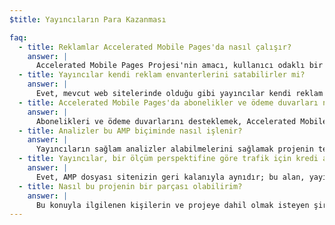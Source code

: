 ```yaml
---
$title: Yayıncıların Para Kazanması

faq:
  - title: Reklamlar Accelerated Mobile Pages'da nasıl çalışır?
    answer: |
      Accelerated Mobile Pages Projesi'nin amacı, kullanıcı odaklı bir yaklaşım benimserken mobil web'de reklamlardan etkili bir şekilde para kazanılabilmesini sağlamaktır. Bu bağlamda, hedef, Accelerated Mobile Pages'da kapsamlı bir reklam biçimi, reklam ağı ve teknoloji yelpazesine destek sağlamaktır. Bunun bir parçası olarak, projeye dahil olanlar aynı zamanda AMP dosyalarındaki reklamların kullanıcılar için hızlı, güvenli, çekici ve etkili olmasını sağlamak amacıyla Sürdürülebilir Reklam Uygulamaları'nı geliştirmeyle de uğraşmaktadır.
  - title: Yayıncılar kendi reklam envanterlerini satabilirler mi?
    answer: |
      Evet, mevcut web sitelerinde olduğu gibi yayıncılar kendi reklam envanterlerini ve bunu nasıl satacaklarını kontrol ederler.
  - title: Accelerated Mobile Pages'da abonelikler ve ödeme duvarları nasıl çalışır?
    answer: |
      Abonelikleri ve ödeme duvarlarını desteklemek, Accelerated Mobile Pages projesinin temel hedeflerinden biridir. AMP şu anda yayıncıların aboneler, ölçülen kullanıcılar ve anonim kullanıcılar için doküman görüntüleme deneyimini kontrol edebildikleri esnek bir erişim çerçevesini desteklemektedir.
  - title: Analizler bu AMP biçiminde nasıl işlenir?
    answer: |
      Yayıncıların sağlam analizler alabilmelerini sağlamak projenin temel tasarım hedeflerinden biridir. Tanıtım sürümündeki analiz desteği çok sınırlı olmakla birlikte, spesifikasyonun analiz bilgilerinin toplanması için destek sağlaması ve AMP dosya hızı veya boyutundan ödün vermeden 3. taraf sistemleriyle entegre olması beklenmektedir. Projeye çeşitli analiz sağlayıcıları [katılmaktadır](/tr/support/faqs/supported-platforms.html#analytics).
  - title: Yayıncılar, bir ölçüm perspektifine göre trafik için kredi alıyorlar mı?
    answer: |
      Evet, AMP dosyası sitenizin geri kalanıyla aynıdır; bu alan, yayıncının tuvalidir.
  - title: Nasıl bu projenin bir parçası olabilirim?
    answer: |
      Bu konuyla ilgilenen kişilerin ve projeye dahil olmak isteyen şirketlerin [Github](https://github.com/ampproject/amphtml/issues/new)'daki formu doldurmalarını istiyoruz. Bu şekilde dağıtım listesine eklenmeniz mümkün olur ve sürekli olarak yeni gelişmelerden haberdar olursunuz.
---
```


